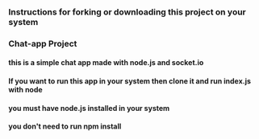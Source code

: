 ### Instructions for forking or downloading this project on your system
### Chat-app Project
#### this is a simple chat app made with node.js and socket.io
#### If you want to run this app in your system then clone it and run index.js with node
#### you must have node.js installed in your system
#### you don't need to run npm install
